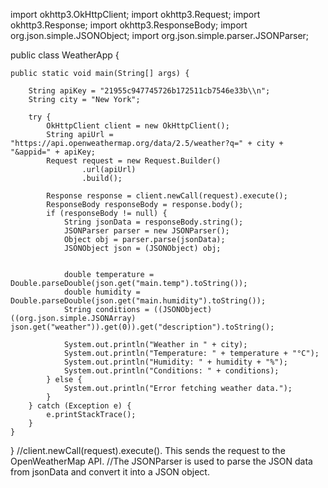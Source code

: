 import okhttp3.OkHttpClient;
import okhttp3.Request;
import okhttp3.Response;
import okhttp3.ResponseBody;
import org.json.simple.JSONObject;
import org.json.simple.parser.JSONParser;

public class WeatherApp {

    public static void main(String[] args) {
        
        String apiKey = "21955c947745726b172511cb7546e33b\\n";
        String city = "New York"; 

        try {
            OkHttpClient client = new OkHttpClient();
            String apiUrl = "https://api.openweathermap.org/data/2.5/weather?q=" + city + "&appid=" + apiKey;
            Request request = new Request.Builder()
                    .url(apiUrl)
                    .build();

            Response response = client.newCall(request).execute();
            ResponseBody responseBody = response.body();
            if (responseBody != null) {
                String jsonData = responseBody.string();
                JSONParser parser = new JSONParser();
                Object obj = parser.parse(jsonData);
                JSONObject json = (JSONObject) obj;

              
                double temperature = Double.parseDouble(json.get("main.temp").toString());
                double humidity = Double.parseDouble(json.get("main.humidity").toString());
                String conditions = ((JSONObject) ((org.json.simple.JSONArray) json.get("weather")).get(0)).get("description").toString();

                System.out.println("Weather in " + city);
                System.out.println("Temperature: " + temperature + "°C");
                System.out.println("Humidity: " + humidity + "%");
                System.out.println("Conditions: " + conditions);
            } else {
                System.out.println("Error fetching weather data.");
            }
        } catch (Exception e) {
            e.printStackTrace();
        }
    }
}
//client.newCall(request).execute(). This sends the request to the OpenWeatherMap API.
//The JSONParser is used to parse the JSON data from jsonData and convert it into a JSON object.


